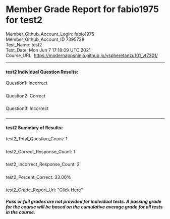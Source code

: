 # Member Grade Report for fabio1975 for test2  
   
Member_Github_Account_Login: fabio1975  
Member_Github_Account_ID 7395728  
Test_Name: test2  
Test_Date: Mon Jun  7 17:18:09 UTC 2021  
Course_URL: https://modernappsninja.github.io/vspheretanzu101_vt7301/  
   
---  
#### test2 Individual Question Results:  
Question1: Incorrect  
#####  
Question2: Correct  
#####  
Question3: Incorrect  
#####  
---  
#### test2 Summary of Results:  
test2_Total_Question_Count: 1  
#####  
test2_Correct_Response_Count: 1  
#####  
test2_Incorrect_Response_Count: 2  
#####  
test2_Percent_Correct: 33.00%  
#####  
test2_Grade_Report_Url: "[Click Here](https://github.com/modernappsninjas/fabio1975/blob/main/static/userdata/courses/vspheretanzu101_vt7301/grade_report.pr703.test2.md)"
##### Pass or fail grades are not provided for individual tests. A passing grade for the course will be based on the cumulative average grade for all tests in the course.  
